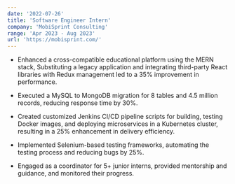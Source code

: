 ```yaml
---
date: '2022-07-26'
title: 'Software Engineer Intern'
company: 'MobiSprint Consulting'
range: 'Apr 2023 - Aug 2023'
url: 'https://mobisprint.com/'
---
```


- Enhanced a cross-compatible educational platform using the MERN stack, Substituting a legacy application and integrating third-party React libraries with Redux management led to a 35% improvement in performance.


- Executed a MySQL to MongoDB migration for 8 tables and 4.5 million records, reducing response time by 30%.

- Created customized Jenkins CI/CD pipeline scripts for building, testing Docker images, and deploying microservices in a Kubernetes cluster, resulting in a 25% enhancement in delivery efficiency.

- Implemented Selenium-based testing frameworks, automating the testing process and reducing bugs by 25%.

- Engaged as a coordinator for 5+ junior interns, provided mentorship and guidance, and monitored their progress.